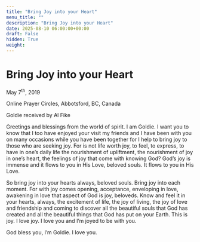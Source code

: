 ```yaml
---
title: "Bring Joy into your Heart"
menu_title: ""
description: "Bring Joy into your Heart"
date: 2025-08-10 06:00:00+00:00
draft: False
hidden: True
weight:
---
```

# Bring Joy into your Heart

May 7<sup>th</sup>, 2019

Online Prayer Circles, Abbotsford, BC, Canada

Goldie received by Al Fike

Greetings and blessings from the world of spirit. I am Goldie. I want you to know that I too have enjoyed your visit my friends and I have been with you on many occasions while you have been together for I help to bring joy to those who are seeking joy. For is not life worth joy, to feel, to express, to have in one’s daily life the nourishment of upliftment, the nourishment of joy in one’s heart, the feelings of joy that come with knowing God? God’s joy is immense and it flows to you in His Love, beloved souls. It flows to you in His Love.

So bring joy into your hearts always, beloved souls. Bring joy into each moment. For with joy comes opening, acceptance, enveloping in love, awakening in love that aspect of God is joy, beloveds. Know and feel it in your hearts, always, the excitement of life, the joy of living, the joy of love and friendship and coming to discover all the beautiful souls that God has created and all the beautiful things that God has put on your Earth. This is joy. I love joy. I love you and I’m joyed to be with you.

God bless you, I’m Goldie. I love you.
